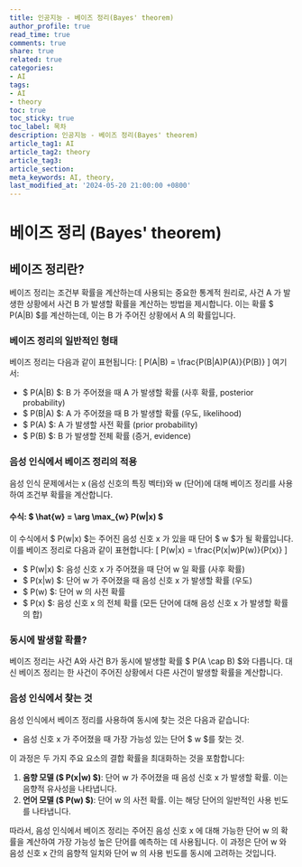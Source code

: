 ```yaml
---
title: 인공지능 - 베이즈 정리(Bayes' theorem)
author_profile: true
read_time: true
comments: true
share: true
related: true
categories:
- AI
tags:
- AI
- theory
toc: true
toc_sticky: true
toc_label: 목차
description: 인공지능 - 베이즈 정리(Bayes' theorem)
article_tag1: AI
article_tag2: theory
article_tag3: 
article_section: 
meta_keywords: AI, theory, 
last_modified_at: '2024-05-20 21:00:00 +0800'
---
```


# 베이즈 정리 (Bayes' theorem)

## 베이즈 정리란?
베이즈 정리는 조건부 확률을 계산하는데 사용되는 중요한 통계적 원리로, 사건  A 가 발생한 상황에서 사건  B 가 발생할 확률을 계산하는 방법을 제시합니다. 이는 확률 $ P(A|B) $를 계산하는데, 이는  B 가 주어진 상황에서  A 의 확률입니다.

### 베이즈 정리의 일반적인 형태
베이즈 정리는 다음과 같이 표현됩니다:
\[ P(A|B) = \frac{P(B|A)P(A)}{P(B)} \]
여기서:
- $ P(A|B) $:  B 가 주어졌을 때  A 가 발생할 확률 (사후 확률, posterior probability)
- $ P(B|A) $:  A 가 주어졌을 때  B 가 발생할 확률 (우도, likelihood)
- $ P(A) $:  A 가 발생할 사전 확률 (prior probability)
- $ P(B) $:  B 가 발생할 전체 확률 (증거, evidence)

### 음성 인식에서 베이즈 정리의 적용
음성 인식 문제에서는  x  (음성 신호의 특징 벡터)와  w  (단어)에 대해 베이즈 정리를 사용하여 조건부 확률을 계산합니다.

#### 수식: $ \hat{w} = \arg \max_{w} P(w|x) $
이 수식에서 $ P(w|x) $는 주어진 음성 신호  x 가 있을 때 단어 $ w $가 될 확률입니다. 이를 베이즈 정리로 다음과 같이 표현합니다:
\[ P(w|x) = \frac{P(x|w)P(w)}{P(x)} \]
- $ P(w|x) $: 음성 신호  x 가 주어졌을 때 단어  w 일 확률 (사후 확률)
- $ P(x|w) $: 단어  w 가 주어졌을 때 음성 신호  x 가 발생할 확률 (우도)
- $ P(w) $: 단어  w 의 사전 확률
- $ P(x) $: 음성 신호  x 의 전체 확률 (모든 단어에 대해 음성 신호  x 가 발생할 확률의 합)

### 동시에 발생할 확률?
베이즈 정리는 사건  A와 사건 B가 동시에 발생할 확률 $ P(A \cap B) $와 다릅니다. 대신 베이즈 정리는 한 사건이 주어진 상황에서 다른 사건이 발생할 확률을 계산합니다.

### 음성 인식에서 찾는 것
음성 인식에서 베이즈 정리를 사용하여 동시에 찾는 것은 다음과 같습니다:
- 음성 신호  x 가 주어졌을 때 가장 가능성 있는 단어 $ w $를 찾는 것.

이 과정은 두 가지 주요 요소의 결합 확률을 최대화하는 것을 포함합니다:
1. **음향 모델 ($ P(x|w) $)**: 단어  w 가 주어졌을 때 음성 신호  x 가 발생할 확률. 이는 음향적 유사성을 나타냅니다.
2. **언어 모델 ($ P(w) $)**: 단어  w 의 사전 확률. 이는 해당 단어의 일반적인 사용 빈도를 나타냅니다.

따라서, 음성 인식에서 베이즈 정리는 주어진 음성 신호  x 에 대해 가능한 단어  w 의 확률을 계산하여 가장 가능성 높은 단어를 예측하는 데 사용됩니다. 이 과정은 단어  w 와 음성 신호  x 간의 음향적 일치와 단어  w 의 사용 빈도를 동시에 고려하는 것입니다.